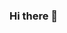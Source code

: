 ### Hi there 👋

<!--
**Koreijutsu/Koreijutsu** is a ✨ _special_ ✨ repository because its `README.md` (this file) appears on your GitHub profile.

Here are some ideas to get you started:

### Jestem Kamil

### 🔭 Obecnie próbuję coś zrobić :)
### 🌱 Uczę się Pythona.
### 💬 Możesz mnie zapytać o co chcesz, tylko czy odpowiedź ci będzie pasować to już inna rzecz.
### ⚡ Fun fact: Brak